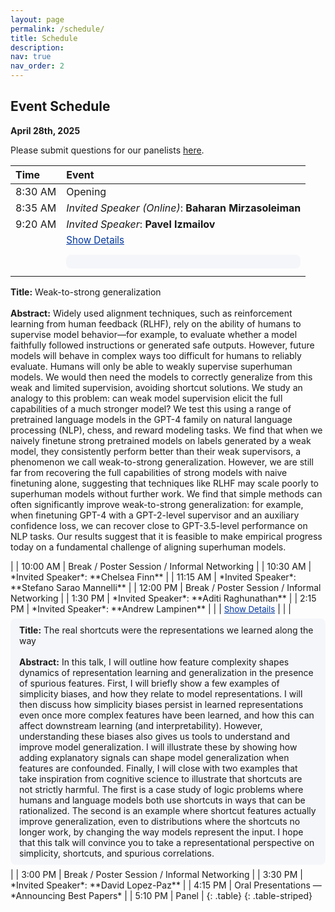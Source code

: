 ```yaml
---
layout: page
permalink: /schedule/
title: Schedule
description:
nav: true
nav_order: 2
---
```

## Event Schedule

**April 28th, 2025**

Please submit questions for our panelists <a href="https://docs.google.com/forms/d/e/1FAIpQLSenmiDfMDOTwh5YZTLcAl8_i9JHtgquENu96XVL5WsCpt7NPQ/viewform?usp=header">here</a>.

| Time    | Event |
| :------ | :--------------------------------------------------------------- |
| 8:30 AM | Opening |
| 8:35 AM | *Invited Speaker (Online)*: **Baharan Mirzasoleiman** |
| 9:20 AM | *Invited Speaker*: **Pavel Izmailov** |
|         | <a href="#" onclick="var el = document.getElementById('izmailov-abstract'); el.classList.toggle('open'); this.innerText = el.classList.contains('open') ? 'Hide Details' : 'Show Details'; return false;" style="font-size:0.95em; color:#00369f; text-decoration:underline;">Show Details</a> |
|         | <div id="izmailov-abstract" class="abstract hidden" style="margin:0.5em 0; padding:0.7em 1em; background:rgba(0,54,159,0.03); border-radius:8px;">
<strong>Title:</strong> Weak-to-strong generalization<br><br>
<strong>Abstract:</strong> Widely used alignment techniques, such as reinforcement learning from human feedback (RLHF), rely on the ability of humans to supervise model behavior—for example, to evaluate whether a model faithfully followed instructions or generated safe outputs. However, future models will behave in complex ways too difficult for humans to reliably evaluate. Humans will only be able to weakly supervise superhuman models. We would then need the models to correctly generalize from this weak and limited supervision, avoiding shortcut solutions. We study an analogy to this problem: can weak model supervision elicit the full capabilities of a much stronger model? We test this using a range of pretrained language models in the GPT-4 family on natural language processing (NLP), chess, and reward modeling tasks. We find that when we naively finetune strong pretrained models on labels generated by a weak model, they consistently perform better than their weak supervisors, a phenomenon we call weak-to-strong generalization. However, we are still far from recovering the full capabilities of strong models with naive finetuning alone, suggesting that techniques like RLHF may scale poorly to superhuman models without further work. We find that simple methods can often significantly improve weak-to-strong generalization: for example, when finetuning GPT-4 with a GPT-2-level supervisor and an auxiliary confidence loss, we can recover close to GPT-3.5-level performance on NLP tasks. Our results suggest that it is feasible to make empirical progress today on a fundamental challenge of aligning superhuman models.
</div> |
| 10:00 AM | Break / Poster Session / Informal Networking |
| 10:30 AM | *Invited Speaker*: **Chelsea Finn** |
| 11:15 AM | *Invited Speaker*: **Stefano Sarao Mannelli** |
| 12:00 PM | Break / Poster Session / Informal Networking |
| 1:30 PM | *Invited Speaker*: **Aditi Raghunathan** |
| 2:15 PM | *Invited Speaker*: **Andrew Lampinen** |
|         | <a href="#" onclick="var el = document.getElementById('lampinen-abstract'); el.classList.toggle('open'); this.innerText = el.classList.contains('open') ? 'Hide Details' : 'Show Details'; return false;" style="font-size:0.95em; color:#00369f; text-decoration:underline;">Show Details</a> |
|         | <div id="lampinen-abstract" class="abstract hidden" style="margin:0.5em 0; padding:0.7em 1em; background:rgba(0,54,159,0.03); border-radius:8px;">
<strong>Title:</strong> The real shortcuts were the representations we learned along the way<br><br>
<strong>Abstract:</strong> In this talk, I will outline how feature complexity shapes dynamics of representation learning and generalization in the presence of spurious features. First, I will briefly show a few examples of simplicity biases, and how they relate to model representations. I will then discuss how simplicity biases persist in learned representations even once more complex features have been learned, and how this can affect downstream learning (and interpretability). However, understanding these biases also gives us tools to understand and improve model generalization. I will illustrate these by showing how adding explanatory signals can shape model generalization when features are confounded. Finally, I will close with two examples that take inspiration from cognitive science to illustrate that shortcuts are not strictly harmful. The first is a case study of logic problems where humans and language models both use shortcuts in ways that can be rationalized. The second is an example where shortcut features actually improve generalization, even to distributions where the shortcuts no longer work, by changing the way models represent the input. I hope that this talk will convince you to take a representational perspective on simplicity, shortcuts, and spurious correlations.
</div> |
| 3:00 PM | Break / Poster Session / Informal Networking |
| 3:30 PM | *Invited Speaker*: **David Lopez-Paz** |
| 4:15 PM | Oral Presentations — *Announcing Best Papers* |
| 5:10 PM | Panel |
{: .table}
{: .table-striped}

<br>
